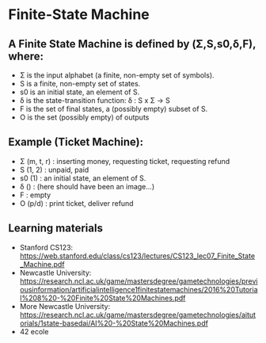 # Finite-State Machine

## A Finite State Machine is defined by (Σ,S,s0,δ,F), where:
  - Σ is the input alphabet (a finite, non-empty set of symbols).
  - S is a finite, non-empty set of states.
  - s0 is an initial state, an element of S.
  - δ is the state-transition function: δ : S x Σ → S
  - F is the set of final states, a (possibly empty) subset of S.
  - O is the set (possibly empty) of outputs

## Example (Ticket Machine):
  - Σ (m, t, r) : inserting money, requesting ticket, requesting refund
  - S (1, 2) : unpaid, paid
  - s0 (1) : an initial state, an element of S.
  - δ () : (here should have been an image...)
  - F : empty
  - O (p/d) : print ticket, deliver refund 


## Learning materials
- Stanford CS123: https://web.stanford.edu/class/cs123/lectures/CS123_lec07_Finite_State_Machine.pdf
- Newcastle University: https://research.ncl.ac.uk/game/mastersdegree/gametechnologies/previousinformation/artificialintelligence1finitestatemachines/2016%20Tutorial%208%20-%20Finite%20State%20Machines.pdf
- More Newcastle University: https://research.ncl.ac.uk/game/mastersdegree/gametechnologies/aitutorials/1state-basedai/AI%20-%20State%20Machines.pdf
- 42 ecole
